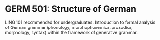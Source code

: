 # GERM 501: Structure of German

LING 101 recommended for undergraduates. Introduction to formal analysis of German grammar (phonology, morphophonemics, prosodics, morphology, syntax) within the framework of generative grammar.